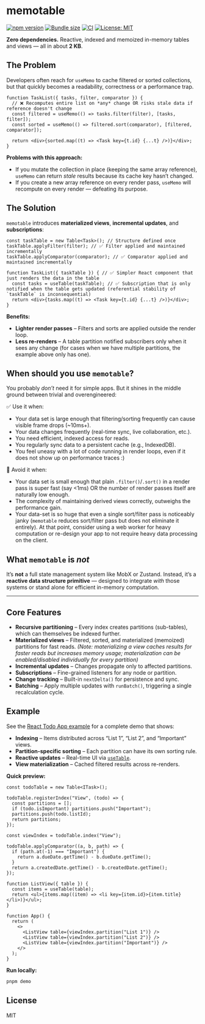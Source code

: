 # memotable

[![npm version](https://img.shields.io/npm/v/memotable.svg?color=007acc)](https://www.npmjs.com/package/memotable)
[![Bundle size](https://img.shields.io/bundlephobia/minzip/memotable?label=size&color=success)](https://bundlephobia.com/package/memotable)
[![CI](https://github.com/shudv/memotable/actions/workflows/ci.yml/badge.svg)](https://github.com/shudv/memotable/actions)
[![License: MIT](https://img.shields.io/badge/license-MIT-blue.svg)](LICENSE)

**Zero dependencies.** Reactive, indexed and memoized in-memory tables and views — all in about **2 KB**.

## The Problem

Developers often reach for `useMemo` to cache filtered or sorted collections, but that quickly becomes a readability, correctness or a performance trap.

```tsx
function TaskList({ tasks, filter, comparator }) {
  // ❌ Recomputes entire list on *any* change OR risks stale data if reference doesn't change
  const filtered = useMemo(() => tasks.filter(filter), [tasks, filter]);
  const sorted = useMemo(() => filtered.sort(comparator), [filtered, comparator]);

  return <div>{sorted.map((t) => <Task key={t.id} {...t} />)}</div>;
}
```

**Problems with this approach:**
- If you mutate the collection in place (keeping the same array reference), `useMemo` can return *stale* results because its cache key hasn’t changed.
- If you create a new array reference on every render pass, `useMemo` will recompute on every render — defeating its purpose.

## The Solution

`memotable` introduces **materialized views**, **incremental updates**, and **subscriptions**:

```tsx
const taskTable = new Table<Task>(); // Structure defined once
taskTable.applyFilter(filter); // ✅ Filter applied and maintained incrementally
taskTable.applyComparator(comparator); // ✅ Comparator applied and maintained incrementally

function TaskList({ taskTable }) { // ✅ Simpler React component that just renders the data in the table
  const tasks = useTable(taskTable); // ✅ Subscription that is only notified when the table gets updated (referential stability of `taskTable` is inconsequential)
  return <div>{tasks.map((t) => <Task key={t.id} {...t} />)}</div>;
}
```

**Benefits:**
- **Lighter render passes** – Filters and sorts are applied outside the render loop.
- **Less re-renders** – A table partition notified subscribers only when it sees any change (for cases when we have multiple partitions, the example above only has one).

## When should you use `memotable`?

You probably *don’t* need it for simple apps. But it shines in the middle ground between trivial and overengineered:

✅ Use it when:
- Your data set is large enough that filtering/sorting frequently can cause visible frame drops (~10ms+).
- Your data changes frequently (real-time sync, live collaboration, etc.).
- You need efficient, indexed access for reads.
- You regularly sync data to a persistent cache (e.g., IndexedDB).
- You feel uneasy with a lot of code running in render loops, even if it does not show up on performance traces :) 

🚫 Avoid it when:
- Your data set is small enough that plain `.filter()`/`.sort()` in a render pass is super fast (say <1ms) OR the number of render passes itself are naturally low enough.
- The complexity of maintaining derived views correctly, outweighs the performance gain.
- Your data-set is so huge that even a single sort/filter pass is noticeably janky (`memotable` reduces sort/filter pass but does not eliminate it entirely). At that point, consider using a web worker for heavy computation or re-design your app to not require heavy data processing on the client.

## What `memotable` is *not*

It’s **not** a full state management system like MobX or Zustand. Instead, it’s a **reactive data structure primitive** — designed to integrate *with* those systems or stand alone for efficient in-memory computation.

---

## Core Features

- **Recursive partitioning** – Every index creates partitions (sub-tables), which can themselves be indexed further.  
- **Materialized views** – Filtered, sorted, and materialized (memoized) partitions for fast reads. *(Note: materializing a view caches results for faster reads but increases memory usage; materialization can be enabled/disabled individually for every partition)*
- **Incremental updates** – Changes propagate only to affected partitions.  
- **Subscriptions** – Fine-grained listeners for any node or partition.  
- **Change tracking** – Built-in `nextDelta()` for persistence and sync.  
- **Batching** – Apply multiple updates with `runBatch()`, triggering a single recalculation cycle.

## Example

See the [React Todo App example](./examples/react/TodoApp.tsx) for a complete demo that shows:

- **Indexing** – Items distributed across “List 1”, “List 2”, and “Important” views.  
- **Partition-specific sorting** – Each partition can have its own sorting rule.  
- **Reactive updates** – Real-time UI via [`useTable`](./examples/react/useTable.ts).  
- **View materialization** – Cached filtered results across re-renders.

**Quick preview:**

```tsx
const todoTable = new Table<ITask>();

todoTable.registerIndex("View", (todo) => {
  const partitions = [];
  if (todo.isImportant) partitions.push("Important");
  partitions.push(todo.listId);
  return partitions;
});

const viewIndex = todoTable.index("View");

todoTable.applyComparator((a, b, path) => {
  if (path.at(-1) === "Important") {
    return a.dueDate.getTime() - b.dueDate.getTime();
  }
  return a.createdDate.getTime() - b.createdDate.getTime();
});

function ListView({ table }) {
  const items = useTable(table);
  return <ul>{items.map((item) => <li key={item.id}>{item.title}</li>)}</ul>;
}

function App() {
  return (
    <>
      <ListView table={viewIndex.partition("List 1")} />
      <ListView table={viewIndex.partition("List 2")} />
      <ListView table={viewIndex.partition("Important")} />
    </>
  );
}
```

**Run locally:**

```bash
pnpm demo
```

## License

MIT
